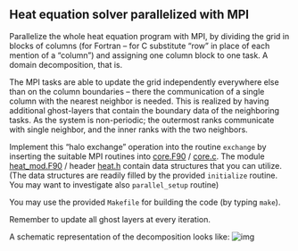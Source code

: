 ## Heat equation solver parallelized with MPI

Parallelize the whole heat equation program with MPI, by dividing the grid in
blocks of columns (for Fortran – for C substitute “row” in place of
each mention of a “column”) and assigning one column block to one
task. A domain decomposition, that is.  

The MPI tasks are able to update the grid independently everywhere else than
on the column boundaries – there the communication of a single column with the
nearest neighbor is needed. This is realized by having additional
ghost-layers that contain the boundary data of the neighboring
tasks. As the system is non-periodic; the outermost ranks communicate
with single neighbor, and the inner ranks with the two neighbors.

Implement this “halo exchange” operation into the routine `exchange` by
inserting the suitable MPI routines into [core.F90](fortran/core.F90) /
[core.c](c/core.c). The module [heat_mod.F90](fortran/heat_mod.F90) / header [heat.h](c/heat.h)
contain data structures that you can utilize. (The data structures are readily filled by the provided 
`initialize` routine. You may want to investigate also `parallel_setup` routine)

You may use the provided ```Makefile``` for building the 
code (by typing ```make```). 

Remember to update all ghost layers at every iteration.

A schematic representation of the decomposition looks like:
![img](img/domain_decomposition.png)

